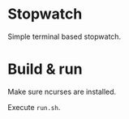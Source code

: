# Stopwatch

Simple terminal based stopwatch.

# Build & run

Make sure ncurses are installed.

Execute `run.sh`.
